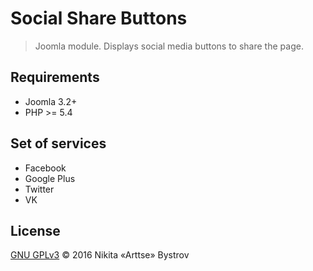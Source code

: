 # Social Share Buttons

> Joomla module. Displays social media buttons to share the page.


## Requirements

- Joomla 3.2+
- PHP >= 5.4


## Set of services

- Facebook
- Google Plus
- Twitter
- VK


## License

[GNU GPLv3](http://www.gnu.org/licenses/gpl-3.0.en.html) &copy; 2016 Nikita «Arttse» Bystrov